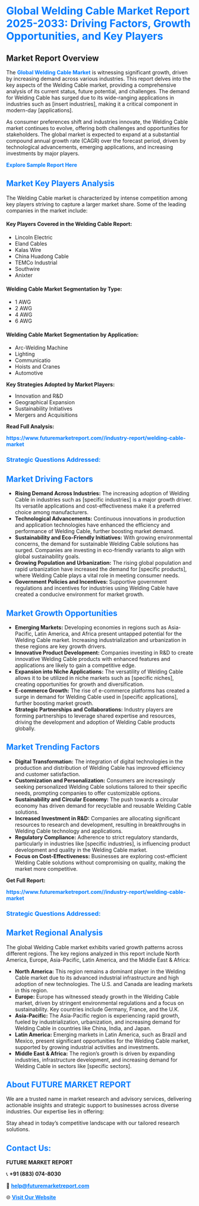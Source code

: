 <h1 style="color: #007BFF;">Global Welding Cable Market Report 2025-2033: Driving Factors, Growth Opportunities, and Key Players</h1>

<section id="overview">
<h2>Market Report Overview</h2>
<p>The <a href="https://www.futuremarketreport.com//industry-report/welding-cable-market" style="color: #007BFF; text-decoration: none;"><strong>Global Welding Cable Market</strong></a> is witnessing significant growth, driven by increasing demand across various industries. This report delves into the key aspects of the Welding Cable market, providing a comprehensive analysis of its current status, future potential, and challenges. The demand for Welding Cable has surged due to its wide-ranging applications in industries such as [insert industries], making it a critical component in modern-day [applications].</p>
<p>As consumer preferences shift and industries innovate, the Welding Cable market continues to evolve, offering both challenges and opportunities for stakeholders. The global market is expected to expand at a substantial compound annual growth rate (CAGR) over the forecast period, driven by technological advancements, emerging applications, and increasing investments by major players.</p>
</section>

<section id="overview">
<p><a href="https://www.futuremarketreport.com//request-sample/reportId=75085" style="color: #007BFF; text-decoration: none;"><strong>Explore Sample Report Here</strong></a></p>
</section>

<section id="key-players">
<h2 style="color: #007BFF;">Market Key Players Analysis</h2>
<p>The Welding Cable market is characterized by intense competition among key players striving to capture a larger market share. Some of the leading companies in the market include:</p>
<h4>Key Players Covered in the Welding Cable Report:</h4>
<ul><li>Lincoln Electric</li><li>Eland Cables</li><li>Kalas Wire</li><li>China Huadong Cable</li><li>TEMCo Industrial</li><li>Southwire</li><li>Anixter</li></ul>
<h4>Welding Cable Market Segmentation by Type:</h4>
<ul><li>1 AWG</li><li>2 AWG</li><li>4 AWG</li><li>6 AWG</li></ul>

<h4>Welding Cable Market Segmentation by Application:</h4>
<ul><li>Arc-Welding Machine</li><li>Lighting</li><li>Communicatio</li><li>Hoists and Cranes</li><li>Automotive</li></ul>
<p><strong>Key Strategies Adopted by Market Players:</strong></p>
<ul>
<li>Innovation and R&D</li>
<li>Geographical Expansion</li>
<li>Sustainability Initiatives</li>
<li>Mergers and Acquisitions</li>
</ul>
</section>

<section>
<p><strong>Read Full Analysis: </strong></p><a href="https://www.futuremarketreport.com//industry-report/welding-cable-market" style="color: #007BFF; text-decoration: none;"><strong>https://www.futuremarketreport.com//industry-report/welding-cable-market</strong></a>
<h3 style="color: #007BFF;">Strategic Questions Addressed:</h3>
</section>

<section id="driving-factors">
<h2 style="color: #007BFF;">Market Driving Factors</h2>
<ul>
<li><strong>Rising Demand Across Industries:</strong> The increasing adoption of Welding Cable in industries such as [specific industries] is a major growth driver. Its versatile applications and cost-effectiveness make it a preferred choice among manufacturers.</li>
<li><strong>Technological Advancements:</strong> Continuous innovations in production and application technologies have enhanced the efficiency and performance of Welding Cable, further boosting market demand.</li>
<li><strong>Sustainability and Eco-Friendly Initiatives:</strong> With growing environmental concerns, the demand for sustainable Welding Cable solutions has surged. Companies are investing in eco-friendly variants to align with global sustainability goals.</li>
<li><strong>Growing Population and Urbanization:</strong> The rising global population and rapid urbanization have increased the demand for [specific products], where Welding Cable plays a vital role in meeting consumer needs.</li>
<li><strong>Government Policies and Incentives:</strong> Supportive government regulations and incentives for industries using Welding Cable have created a conducive environment for market growth.</li>
</ul>
</section>

<section id="growth-opportunities">
<h2 style="color: #007BFF;">Market Growth Opportunities</h2>
<ul>
<li><strong>Emerging Markets:</strong> Developing economies in regions such as Asia-Pacific, Latin America, and Africa present untapped potential for the Welding Cable market. Increasing industrialization and urbanization in these regions are key growth drivers.</li>
<li><strong>Innovative Product Development:</strong> Companies investing in R&D to create innovative Welding Cable products with enhanced features and applications are likely to gain a competitive edge.</li>
<li><strong>Expansion into Niche Applications:</strong> The versatility of Welding Cable allows it to be utilized in niche markets such as [specific niches], creating opportunities for growth and diversification.</li>
<li><strong>E-commerce Growth:</strong> The rise of e-commerce platforms has created a surge in demand for Welding Cable used in [specific applications], further boosting market growth.</li>
<li><strong>Strategic Partnerships and Collaborations:</strong> Industry players are forming partnerships to leverage shared expertise and resources, driving the development and adoption of Welding Cable products globally.</li>
</ul>
</section>

<section id="trending-factors">
<h2 style="color: #007BFF;">Market Trending Factors</h2>
<ul>
<li><strong>Digital Transformation:</strong> The integration of digital technologies in the production and distribution of Welding Cable has improved efficiency and customer satisfaction.</li>
<li><strong>Customization and Personalization:</strong> Consumers are increasingly seeking personalized Welding Cable solutions tailored to their specific needs, prompting companies to offer customizable options.</li>
<li><strong>Sustainability and Circular Economy:</strong> The push towards a circular economy has driven demand for recyclable and reusable Welding Cable solutions.</li>
<li><strong>Increased Investment in R&D:</strong> Companies are allocating significant resources to research and development, resulting in breakthroughs in Welding Cable technology and applications.</li>
<li><strong>Regulatory Compliance:</strong> Adherence to strict regulatory standards, particularly in industries like [specific industries], is influencing product development and quality in the Welding Cable market.</li>
<li><strong>Focus on Cost-Effectiveness:</strong> Businesses are exploring cost-efficient Welding Cable solutions without compromising on quality, making the market more competitive.</li>
</ul>
</section>

<section>
<p><strong>Get Full Report: </strong></p><a href="https://www.futuremarketreport.com//industry-report/welding-cable-market" style="color: #007BFF; text-decoration: none;"><strong>https://www.futuremarketreport.com//industry-report/welding-cable-market</strong></a>
<h3 style="color: #007BFF;">Strategic Questions Addressed:</h3>
</section>


<section id="regional-analysis">
<h2 style="color: #007BFF;">Market Regional Analysis</h2>
<p>The global Welding Cable market exhibits varied growth patterns across different regions. The key regions analyzed in this report include North America, Europe, Asia-Pacific, Latin America, and the Middle East & Africa:</p>
<ul>
<li><strong>North America:</strong> This region remains a dominant player in the Welding Cable market due to its advanced industrial infrastructure and high adoption of new technologies. The U.S. and Canada are leading markets in this region.</li>
<li><strong>Europe:</strong> Europe has witnessed steady growth in the Welding Cable market, driven by stringent environmental regulations and a focus on sustainability. Key countries include Germany, France, and the U.K.</li>
<li><strong>Asia-Pacific:</strong> The Asia-Pacific region is experiencing rapid growth, fueled by industrialization, urbanization, and increasing demand for Welding Cable in countries like China, India, and Japan.</li>
<li><strong>Latin America:</strong> Emerging markets in Latin America, such as Brazil and Mexico, present significant opportunities for the Welding Cable market, supported by growing industrial activities and investments.</li>
<li><strong>Middle East & Africa:</strong> The region’s growth is driven by expanding industries, infrastructure development, and increasing demand for Welding Cable in sectors like [specific sectors].</li>
</ul>
</section>

<footer>
<h2 style="color: #007BFF;">About FUTURE MARKET REPORT</h2>
<p>We are a trusted name in market research and advisory services, delivering actionable insights and strategic support to businesses across diverse industries. Our expertise lies in offering:</p>

<p>Stay ahead in today’s competitive landscape with our tailored research solutions.</p>

<h2 style="color: #007BFF;">Contact Us:</h2>
<p><strong>FUTURE MARKET REPORT</strong></p>
<p>📞 <strong>+91 (883) 074-8030</strong></p>
<p>📧 <strong><a href="mailto:help@futuremarketreport.com" style="color: #007BFF;">help@futuremarketreport.com</a></strong></p>
<p>🌐 <strong><a href="https://www.futuremarketreport.com/" style="color: #007BFF;">Visit Our Website</a></strong></p>
</footer>